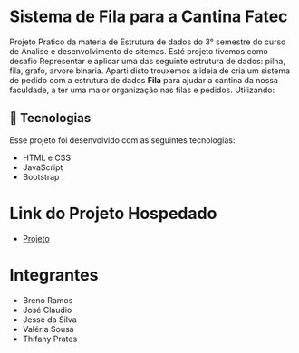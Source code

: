 # Sistema de Fila para a Cantina Fatec

Projeto Pratico da materia de Estrutura de dados  do 3° semestre do curso de Analise e desenvolvimento de sitemas. 
Esté projeto tivemos como desafio Representar e aplicar uma das seguinte estrutura de dados: pilha, fila, grafo, arvore binaria.
Aparti disto trouxemos a ideia de cria um sistema de pedido com a estrutura de dados **Fila** para ajudar a cantina da nossa faculdade,
a ter uma maior organização nas filas e pedidos. Utilizando:

 ## 🚀 Tecnologias

Esse projeto foi desenvolvido com as seguintes tecnologias:

- HTML e CSS
- JavaScript
- Bootstrap

# Link do Projeto Hospedado
 * [Projeto](https://brenooramos.github.io/Trabalho-Pratico/)

# Integrantes
- Breno Ramos
- José Claudio
- Jesse da Silva
- Valéria Sousa
- Thifany Prates
  
